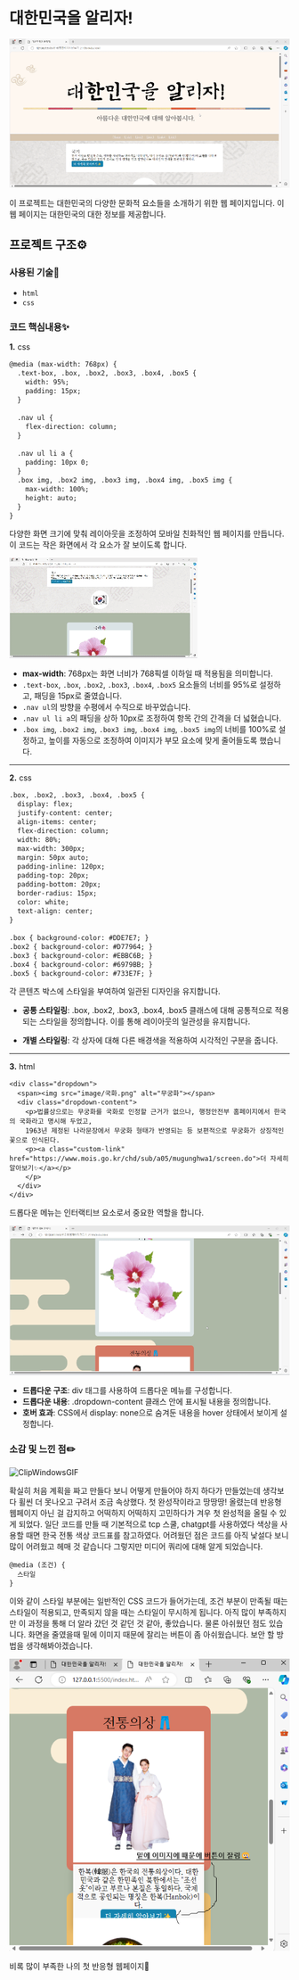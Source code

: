 # 대한민국을 알리자!
![gif(1)](https://github.com/junhee23314/web/blob/main/%EB%B0%98%EC%9D%91%ED%98%95%EC%9B%B9%ED%8E%98%EC%9D%B4%EC%A7%80%EB%A7%8C%EB%93%A4%EA%B8%B0_21106/gif(1).gif)

이 프로젝트는 대한민국의 다양한 문화적 요소들을 소개하기 위한 웹 페이지입니다. 이 웹 페이지는 대한민국의 대한 정보를 제공합니다.

## 프로젝트 구조⚙️


### 사용된 기술🔧

- `html`
- `css`


### 코드 핵심내용✨

**1.** css
```
@media (max-width: 768px) {
  .text-box, .box, .box2, .box3, .box4, .box5 {
    width: 95%;
    padding: 15px;
  }

  .nav ul {
    flex-direction: column;
  }

  .nav ul li a {
    padding: 10px 0;
  }
  .box img, .box2 img, .box3 img, .box4 img, .box5 img {
    max-width: 100%;
    height: auto;
  }
}

```
다양한 화면 크기에 맞춰 레이아웃을 조정하여 모바일 친화적인 웹 페이지를 만듭니다. 이 코드는 작은 화면에서 각 요소가 잘 보이도록 합니다.

![gif(2)](https://github.com/junhee23314/web/blob/main/%EB%B0%98%EC%9D%91%ED%98%95%EC%9B%B9%ED%8E%98%EC%9D%B4%EC%A7%80%EB%A7%8C%EB%93%A4%EA%B8%B0_21106/gif(2).gif)
- **max-width**: 768px는 화면 너비가 768픽셀 이하일 때 적용됨을 의미합니다.
- `.text-box`, `.box`, `.box2`, `.box3`, `.box4`, `.box5` 요소들의 너비를 95%로 설정하고, 패딩을 15px로 줄였습니다.
- `.nav ul`의 방향을 수평에서 수직으로 바꾸었습니다.
- `.nav ul li a`의 패딩을 상하 10px로 조정하여 항목 간의 간격을 더 넓혔습니다.
- `.box img`, `.box2 img`, `.box3 img`, `.box4 img`, `.box5 img`의 너비를 100%로 설정하고, 높이를 자동으로 조정하여 이미지가 부모 요소에 맞게 줄어들도록 했습니다.

---

**2.** css
```
.box, .box2, .box3, .box4, .box5 {
  display: flex;
  justify-content: center;
  align-items: center;
  flex-direction: column;
  width: 80%;
  max-width: 300px;
  margin: 50px auto;
  padding-inline: 120px;
  padding-top: 20px;
  padding-bottom: 20px;
  border-radius: 15px;
  color: white;
  text-align: center;
}

.box { background-color: #DDE7E7; }
.box2 { background-color: #D77964; }
.box3 { background-color: #EBBC6B; }
.box4 { background-color: #6979BB; }
.box5 { background-color: #733E7F; }

```
각 콘텐츠 박스에 스타일을 부여하여 일관된 디자인을 유지합니다.

- **공통 스타일링**: .box, .box2, .box3, .box4, .box5 클래스에 대해 공통적으로 적용되는 스타일을 정의합니다. 이를 통해 레이아웃의 일관성을 유지합니다.

- **개별 스타일링**: 각 상자에 대해 다른 배경색을 적용하여 시각적인 구분을 줍니다.

---

**3.** html
```
<div class="dropdown">
  <span><img src="image/국화.png" alt="무궁화"></span>
  <div class="dropdown-content">
    <p>법률상으로는 무궁화를 국화로 인정할 근거가 없으나, 행정안전부 홈페이지에서 한국의 국화라고 명시해 두었고,
    1963년 제정된 나라문장에서 무궁화 형태가 반영되는 등 보편적으로 무궁화가 상징적인 꽃으로 인식된다.
    <p><a class="custom-link" href="https://www.mois.go.kr/chd/sub/a05/mugunghwa1/screen.do">더 자세히 알아보기✨</a></p>
    </p>
  </div>
</div>

```
드롭다운 메뉴는 인터랙티브 요소로서 중요한 역할을 합니다.

![gif(3)](https://github.com/junhee23314/web/blob/main/%EB%B0%98%EC%9D%91%ED%98%95%EC%9B%B9%ED%8E%98%EC%9D%B4%EC%A7%80%EB%A7%8C%EB%93%A4%EA%B8%B0_21106/gif(3).gif)
- **드롭다운 구조**: div 태그를 사용하여 드롭다운 메뉴를 구성합니다.
- **드롭다운 내용**: .dropdown-content 클래스 안에 표시될 내용을 정의합니다.
- **호버 효과**: CSS에서 display: none으로 숨겨둔 내용을 hover 상태에서 보이게 설정합니다.


### 소감 및 느낀 점✏️
![ClipWindowsGIF](https://github.com/junhee23314/Let-s-promote-Korea/assets/127848243/8269a124-68b8-44c5-94d6-1b3f103f0c89)

확실히 처음 계획을 짜고 만들다 보니 어떻게 만들어야 하지 하다가
만들었는데 생각보다 휠씬 더 못나오고 구려서 조금 속상했다.
첫 완성작이라고 땅땅땅! 올렸는데 반응형 웹페이지 아닌 걸 감지하고
어떡하지 어떡하지 고민하다가 겨우 첫 완성적을 올릴 수 있게 되었다.
일단 코드를 만들 때 기본적으로 tcp 스쿨, chatgpt를 사용하였다
색상을 사용할 때면 한국 전통 색상 코드표를 참고하였다.
어려웠던 점은 코드를 아직 낯설다 보니 많이 어려웠고 헤매 것 같습니다
그렇지만 미디어 쿼리에 대해 알게 되었습니다.
```
@media (조건) {
  스타일
}
```
이와 같이 스타일 부분에는 일반적인 CSS 코드가 들어가는데, 조건 부분이 만족될 때는 스타일이 적용되고, 만족되지 않을 때는 스타일이 무시하게 됩니다. 아직 많이 부족하지만 이 과정을 통해 더 알라 갔던 것 같던 것 같아, 좋았습니다.
물론 아쉬웠던 점도 있습니다. 화면을 줄였을때 밑에 이미지 때문에 잘리는 버튼이 좀 아쉬웠습니다.
보안 할 방법을 생각해봐야겠습니다.

![이미지1](https://github.com/junhee23314/web/blob/main/%EB%B0%98%EC%9D%91%ED%98%95%EC%9B%B9%ED%8E%98%EC%9D%B4%EC%A7%80%EB%A7%8C%EB%93%A4%EA%B8%B0_21106/%EC%9D%B4%EB%AF%B8%EC%A7%801.png)


비록 많이 부족한 나의 첫 반응형 웹페이지🫨
